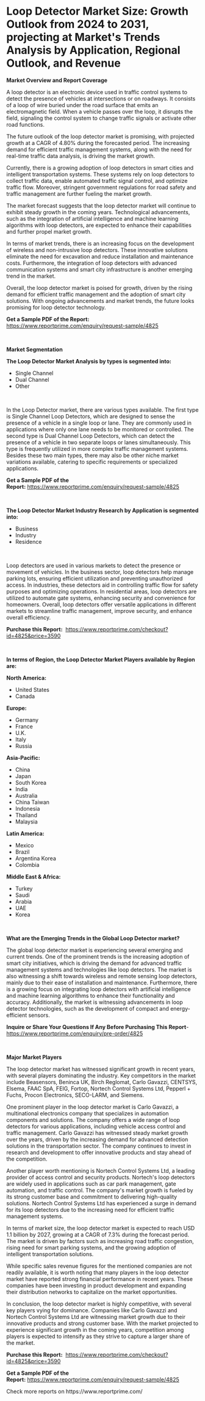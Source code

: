<p><h1>Loop Detector Market Size: Growth Outlook from 2024 to 2031, projecting at Market's Trends Analysis by Application, Regional Outlook, and Revenue</h1></p><p><strong>Market Overview and Report Coverage</strong></p>
<p><p>A loop detector is an electronic device used in traffic control systems to detect the presence of vehicles at intersections or on roadways. It consists of a loop of wire buried under the road surface that emits an electromagnetic field. When a vehicle passes over the loop, it disrupts the field, signaling the control system to change traffic signals or activate other road functions.</p><p>The future outlook of the loop detector market is promising, with projected growth at a CAGR of 4.80% during the forecasted period. The increasing demand for efficient traffic management systems, along with the need for real-time traffic data analysis, is driving the market growth.</p><p>Currently, there is a growing adoption of loop detectors in smart cities and intelligent transportation systems. These systems rely on loop detectors to collect traffic data, enable automated traffic signal control, and optimize traffic flow. Moreover, stringent government regulations for road safety and traffic management are further fueling the market growth.</p><p>The market forecast suggests that the loop detector market will continue to exhibit steady growth in the coming years. Technological advancements, such as the integration of artificial intelligence and machine learning algorithms with loop detectors, are expected to enhance their capabilities and further propel market growth.</p><p>In terms of market trends, there is an increasing focus on the development of wireless and non-intrusive loop detectors. These innovative solutions eliminate the need for excavation and reduce installation and maintenance costs. Furthermore, the integration of loop detectors with advanced communication systems and smart city infrastructure is another emerging trend in the market.</p><p>Overall, the loop detector market is poised for growth, driven by the rising demand for efficient traffic management and the adoption of smart city solutions. With ongoing advancements and market trends, the future looks promising for loop detector technology.</p></p>
<p><strong>Get a Sample PDF of the Report:</strong> <a href="https://www.reportprime.com/enquiry/request-sample/4825">https://www.reportprime.com/enquiry/request-sample/4825</a></p>
<p>&nbsp;</p>
<p><strong>Market Segmentation</strong></p>
<p><strong>The Loop Detector Market Analysis by types is segmented into:</strong></p>
<p><ul><li>Single Channel</li><li>Dual Channel</li><li>Other</li></ul></p>
<p>&nbsp;</p>
<p><p>In the Loop Detector market, there are various types available. The first type is Single Channel Loop Detectors, which are designed to sense the presence of a vehicle in a single loop or lane. They are commonly used in applications where only one lane needs to be monitored or controlled. The second type is Dual Channel Loop Detectors, which can detect the presence of a vehicle in two separate loops or lanes simultaneously. This type is frequently utilized in more complex traffic management systems. Besides these two main types, there may also be other niche market variations available, catering to specific requirements or specialized applications.</p></p>
<p><strong>Get a Sample PDF of the Report:</strong>&nbsp;<a href="https://www.reportprime.com/enquiry/request-sample/4825">https://www.reportprime.com/enquiry/request-sample/4825</a></p>
<p>&nbsp;</p>
<p><strong>The Loop Detector Market Industry Research by Application is segmented into:</strong></p>
<p><ul><li>Business</li><li>Industry</li><li>Residence</li></ul></p>
<p>&nbsp;</p>
<p><p>Loop detectors are used in various markets to detect the presence or movement of vehicles. In the business sector, loop detectors help manage parking lots, ensuring efficient utilization and preventing unauthorized access. In industries, these detectors aid in controlling traffic flow for safety purposes and optimizing operations. In residential areas, loop detectors are utilized to automate gate systems, enhancing security and convenience for homeowners. Overall, loop detectors offer versatile applications in different markets to streamline traffic management, improve security, and enhance overall efficiency.</p></p>
<p><strong>Purchase this Report:</strong>&nbsp; <a href="https://www.reportprime.com/checkout?id=4825&price=3590">https://www.reportprime.com/checkout?id=4825&price=3590</a></p>
<p>&nbsp;</p>
<p><strong>In terms of Region, the Loop Detector Market Players available by Region are:</strong></p>
<p>
    <p> <strong> North America: </strong>
        <ul>
            <li>United States</li>
            <li>Canada</li>
        </ul>
        </p> 
    <p> <strong> Europe: </strong>
        <ul>
            <li>Germany</li>
            <li>France</li>
            <li>U.K.</li>
            <li>Italy</li>
            <li>Russia</li>
        </ul>
        </p> 
    <p> <strong> Asia-Pacific: </strong>
        <ul>
            <li>China</li>
            <li>Japan</li>
            <li>South Korea</li>
            <li>India</li>
            <li>Australia</li>
            <li>China Taiwan</li>
            <li>Indonesia</li>
            <li>Thailand</li>
            <li>Malaysia</li>
        </ul>
        </p> 
    <p> <strong> Latin America: </strong>
        <ul>
            <li>Mexico</li>
            <li>Brazil</li>
            <li>Argentina Korea</li>
            <li>Colombia</li>
        </ul>
        </p> 
    <p> <strong> Middle East & Africa: </strong>
        <ul>
            <li>Turkey</li>
            <li>Saudi</li>
            <li>Arabia</li>
            <li>UAE</li>
            <li>Korea</li>
        </ul>
    </p>
    </p>
<p>&nbsp;</p>
<p><strong>What are the Emerging Trends in the Global Loop Detector market?</strong></p>
<p><p>The global loop detector market is experiencing several emerging and current trends. One of the prominent trends is the increasing adoption of smart city initiatives, which is driving the demand for advanced traffic management systems and technologies like loop detectors. The market is also witnessing a shift towards wireless and remote sensing loop detectors, mainly due to their ease of installation and maintenance. Furthermore, there is a growing focus on integrating loop detectors with artificial intelligence and machine learning algorithms to enhance their functionality and accuracy. Additionally, the market is witnessing advancements in loop detector technologies, such as the development of compact and energy-efficient sensors.</p></p>
<p><strong>Inquire or Share Your Questions If Any Before Purchasing This Report</strong>- <a href="https://www.reportprime.com/enquiry/pre-order/4825">https://www.reportprime.com/enquiry/pre-order/4825</a></p>
<p>&nbsp;</p>
<p><strong>Major Market Players</strong></p>
<p><p>The loop detector market has witnessed significant growth in recent years, with several players dominating the industry. Key competitors in the market include Beasensors, Beninca UK, Birch Reglomat, Carlo Gavazzi, CENTSYS, Elsema, FAAC SpA, FEIG, Fortop, Nortech Control Systems Ltd, Pepperl + Fuchs, Procon Electronics, SECO-LARM, and Siemens.</p><p>One prominent player in the loop detector market is Carlo Gavazzi, a multinational electronics company that specializes in automation components and solutions. The company offers a wide range of loop detectors for various applications, including vehicle access control and traffic management. Carlo Gavazzi has witnessed steady market growth over the years, driven by the increasing demand for advanced detection solutions in the transportation sector. The company continues to invest in research and development to offer innovative products and stay ahead of the competition.</p><p>Another player worth mentioning is Nortech Control Systems Ltd, a leading provider of access control and security products. Nortech's loop detectors are widely used in applications such as car park management, gate automation, and traffic control. The company's market growth is fueled by its strong customer base and commitment to delivering high-quality solutions. Nortech Control Systems Ltd has experienced a surge in demand for its loop detectors due to the increasing need for efficient traffic management systems.</p><p>In terms of market size, the loop detector market is expected to reach USD 1.1 billion by 2027, growing at a CAGR of 7.3% during the forecast period. The market is driven by factors such as increasing road traffic congestion, rising need for smart parking systems, and the growing adoption of intelligent transportation solutions.</p><p>While specific sales revenue figures for the mentioned companies are not readily available, it is worth noting that many players in the loop detector market have reported strong financial performance in recent years. These companies have been investing in product development and expanding their distribution networks to capitalize on the market opportunities.</p><p>In conclusion, the loop detector market is highly competitive, with several key players vying for dominance. Companies like Carlo Gavazzi and Nortech Control Systems Ltd are witnessing market growth due to their innovative products and strong customer base. With the market projected to experience significant growth in the coming years, competition among players is expected to intensify as they strive to capture a larger share of the market.</p></p>
<p><strong>Purchase this Report:</strong>&nbsp;&nbsp;<a href="https://www.reportprime.com/checkout?id=4825&price=3590">https://www.reportprime.com/checkout?id=4825&price=3590</a></p>
<p></p>
<p><strong>Get a Sample PDF of the Report:</strong>&nbsp;<a href="https://www.reportprime.com/enquiry/request-sample/4825">https://www.reportprime.com/enquiry/request-sample/4825</a></p>
<p>Check more reports on https://www.reportprime.com/</p>